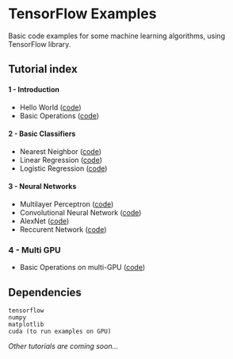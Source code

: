 # TensorFlow Examples
Basic code examples for some machine learning algorithms, using TensorFlow library.

## Tutorial index

#### 1 - Introduction
- Hello World ([code](https://github.com/aymericdamien/TensorFlow-Examples/blob/master/helloworld.py))
- Basic Operations ([code](https://github.com/aymericdamien/TensorFlow-Examples/blob/master/basic_operations.py))

#### 2 - Basic Classifiers
- Nearest Neighbor ([code](https://github.com/aymericdamien/TensorFlow-Examples/blob/master/nearest_neighbor.py))
- Linear Regression ([code](https://github.com/aymericdamien/TensorFlow-Examples/blob/master/linear_regression.py))
- Logistic Regression ([code](https://github.com/aymericdamien/TensorFlow-Examples/blob/master/logistic_regression.py))

#### 3 - Neural Networks
- Multilayer Perceptron ([code](https://github.com/aymericdamien/TensorFlow-Examples/blob/master/multilayer_perceptron.py))
- Convolutional Neural Network ([code](https://github.com/aymericdamien/TensorFlow-Examples/blob/master/convolutional_network.py))
- AlexNet ([code](https://github.com/aymericdamien/TensorFlow-Examples/blob/master/alexnet.py))
- Reccurent Network ([code](https://github.com/aymericdamien/TensorFlow-Examples/blob/master/recurrent_network.py))

### 4 - Multi GPU
- Basic Operations on multi-GPU ([code](https://github.com/aymericdamien/TensorFlow-Examples/blob/master/multigpu_basics.py))

## Dependencies
```
tensorflow
numpy
matplotlib
cuda (to run examples on GPU)
```

_Other tutorials are coming soon..._
